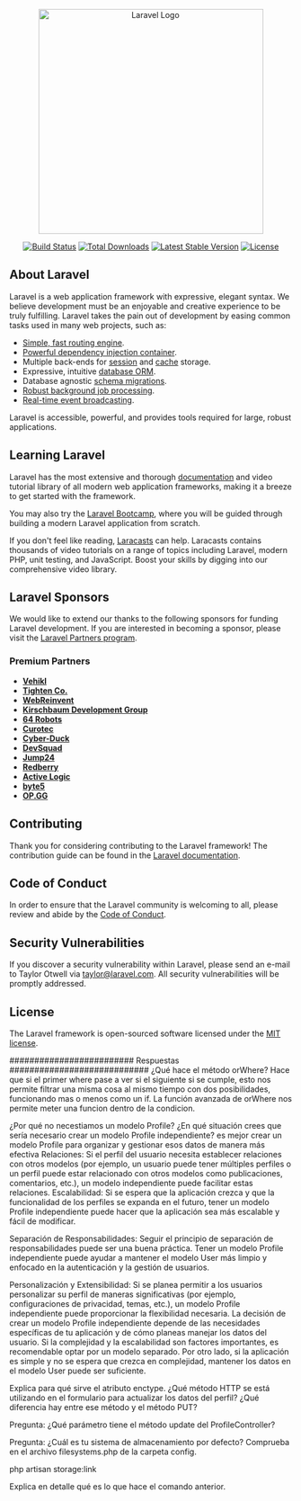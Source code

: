 <p align="center"><a href="https://laravel.com" target="_blank"><img src="https://raw.githubusercontent.com/laravel/art/master/logo-lockup/5%20SVG/2%20CMYK/1%20Full%20Color/laravel-logolockup-cmyk-red.svg" width="400" alt="Laravel Logo"></a></p>

<p align="center">
<a href="https://github.com/laravel/framework/actions"><img src="https://github.com/laravel/framework/workflows/tests/badge.svg" alt="Build Status"></a>
<a href="https://packagist.org/packages/laravel/framework"><img src="https://img.shields.io/packagist/dt/laravel/framework" alt="Total Downloads"></a>
<a href="https://packagist.org/packages/laravel/framework"><img src="https://img.shields.io/packagist/v/laravel/framework" alt="Latest Stable Version"></a>
<a href="https://packagist.org/packages/laravel/framework"><img src="https://img.shields.io/packagist/l/laravel/framework" alt="License"></a>
</p>

## About Laravel

Laravel is a web application framework with expressive, elegant syntax. We believe development must be an enjoyable and creative experience to be truly fulfilling. Laravel takes the pain out of development by easing common tasks used in many web projects, such as:

-   [Simple, fast routing engine](https://laravel.com/docs/routing).
-   [Powerful dependency injection container](https://laravel.com/docs/container).
-   Multiple back-ends for [session](https://laravel.com/docs/session) and [cache](https://laravel.com/docs/cache) storage.
-   Expressive, intuitive [database ORM](https://laravel.com/docs/eloquent).
-   Database agnostic [schema migrations](https://laravel.com/docs/migrations).
-   [Robust background job processing](https://laravel.com/docs/queues).
-   [Real-time event broadcasting](https://laravel.com/docs/broadcasting).

Laravel is accessible, powerful, and provides tools required for large, robust applications.

## Learning Laravel

Laravel has the most extensive and thorough [documentation](https://laravel.com/docs) and video tutorial library of all modern web application frameworks, making it a breeze to get started with the framework.

You may also try the [Laravel Bootcamp](https://bootcamp.laravel.com), where you will be guided through building a modern Laravel application from scratch.

If you don't feel like reading, [Laracasts](https://laracasts.com) can help. Laracasts contains thousands of video tutorials on a range of topics including Laravel, modern PHP, unit testing, and JavaScript. Boost your skills by digging into our comprehensive video library.

## Laravel Sponsors

We would like to extend our thanks to the following sponsors for funding Laravel development. If you are interested in becoming a sponsor, please visit the [Laravel Partners program](https://partners.laravel.com).

### Premium Partners

-   **[Vehikl](https://vehikl.com/)**
-   **[Tighten Co.](https://tighten.co)**
-   **[WebReinvent](https://webreinvent.com/)**
-   **[Kirschbaum Development Group](https://kirschbaumdevelopment.com)**
-   **[64 Robots](https://64robots.com)**
-   **[Curotec](https://www.curotec.com/services/technologies/laravel/)**
-   **[Cyber-Duck](https://cyber-duck.co.uk)**
-   **[DevSquad](https://devsquad.com/hire-laravel-developers)**
-   **[Jump24](https://jump24.co.uk)**
-   **[Redberry](https://redberry.international/laravel/)**
-   **[Active Logic](https://activelogic.com)**
-   **[byte5](https://byte5.de)**
-   **[OP.GG](https://op.gg)**

## Contributing

Thank you for considering contributing to the Laravel framework! The contribution guide can be found in the [Laravel documentation](https://laravel.com/docs/contributions).

## Code of Conduct

In order to ensure that the Laravel community is welcoming to all, please review and abide by the [Code of Conduct](https://laravel.com/docs/contributions#code-of-conduct).

## Security Vulnerabilities

If you discover a security vulnerability within Laravel, please send an e-mail to Taylor Otwell via [taylor@laravel.com](mailto:taylor@laravel.com). All security vulnerabilities will be promptly addressed.

## License

The Laravel framework is open-sourced software licensed under the [MIT license](https://opensource.org/licenses/MIT).

######################### Respuestas ############################
¿Qué hace el método orWhere?
Hace que si el primer where pase a ver si el siguiente si se cumple, esto nos permite filtrar una misma cosa al mismo tiempo con dos posibilidades, funcionando mas o menos como un if. La función avanzada de orWhere nos permite meter una funcion dentro de la condicion.

¿Por qué no necestiamos un modelo Profile? ¿En qué situación crees que sería necesario crear un modelo Profile independiente?
es mejor crear un modelo Profile para organizar y gestionar esos datos de manera más efectiva
Relaciones: Si el perfil del usuario necesita establecer relaciones con otros modelos (por ejemplo, un usuario puede tener múltiples perfiles o un perfil puede estar relacionado con otros modelos como publicaciones, comentarios, etc.), un modelo independiente puede facilitar estas relaciones.
Escalabilidad: Si se espera que la aplicación crezca y que la funcionalidad de los perfiles se expanda en el futuro, tener un modelo Profile independiente puede hacer que la aplicación sea más escalable y fácil de modificar.

Separación de Responsabilidades: Seguir el principio de separación de responsabilidades puede ser una buena práctica. Tener un modelo Profile independiente puede ayudar a mantener el modelo User más limpio y enfocado en la autenticación y la gestión de usuarios.

Personalización y Extensibilidad: Si se planea permitir a los usuarios personalizar su perfil de maneras significativas (por ejemplo, configuraciones de privacidad, temas, etc.), un modelo Profile independiente puede proporcionar la flexibilidad necesaria.
La decisión de crear un modelo Profile independiente depende de las necesidades específicas de tu aplicación y de cómo planeas manejar los datos del usuario. Si la complejidad y la escalabilidad son factores importantes, es recomendable optar por un modelo separado. Por otro lado, si la aplicación es simple y no se espera que crezca en complejidad, mantener los datos en el modelo User puede ser suficiente.

Explica para qué sirve el atributo enctype.
¿Qué método HTTP se está utilizando en el formulario para actualizar los datos del perfil?
¿Qué diferencia hay entre ese método y el método PUT?

Pregunta: ¿Qué parámetro tiene el método update del ProfileController?

Pregunta: ¿Cuál es tu sistema de almacenamiento por defecto? Comprueba en el archivo filesystems.php de la carpeta config.

php artisan storage:link

Explica en detalle qué es lo que hace el comando anterior.
